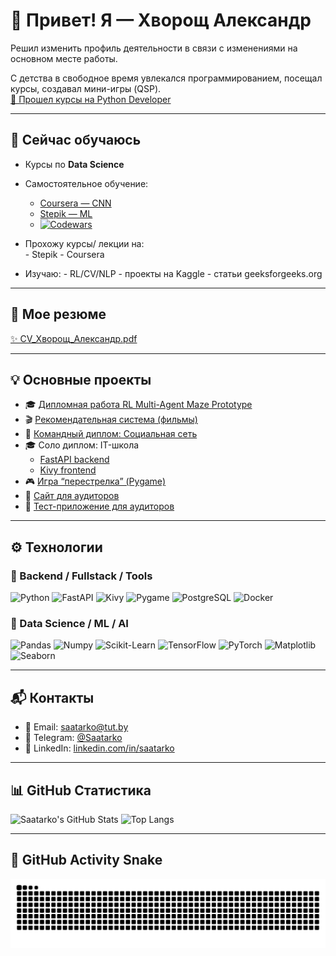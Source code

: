 # 👋 Привет! Я — Хворощ Александр

Решил изменить профиль деятельности в связи с изменениями на основном месте работы.

С детства в свободное время увлекался программированием, посещал курсы, создавал мини-игры (QSP).  
[📄 Прошел курсы на Python Developer](https://github.com/Saatarko/Saatarko/blob/main/certificates/Aliaksandr%20Hvorashch.pdf)

---

## 🌱 Сейчас обучаюсь

- Курсы по **Data Science**
- Самостоятельное обучение:   
  - [Coursera — CNN](https://github.com/Saatarko/Saatarko/blob/main/certificates/Coursera%20Convolutional%20Neural%20Networks.pdf)
  - [Stepik — ML](https://github.com/Saatarko/Saatarko/blob/main/certificates/stepik-ML.pdf)
  - [![Codewars](https://www.codewars.com/users/Saatarko/badges/large)](https://www.codewars.com/users/Saatarko)

- Прохожу курсы/ лекции на:  
      -  Stepik
      -  Coursera
- Изучаю:
       - RL/CV/NLP
       - проекты на Kaggle
       - статьи geeksforgeeks.org

---

## 💼 Мое резюме

[✨ CV_Хворощ_Александр.pdf](https://github.com/Saatarko/Saatarko/blob/main/certificates/Резюме_Хворощ.pdf)

---

## 💡 Основные проекты

- 🎓 [Дипломная работа RL Multi-Agent Maze Prototype](https://github.com/Saatarko/diplom_ds)
- 🎬 [Рекомендательная система (фильмы)](https://github.com/Saatarko/movies_rec_system)
- 💬 [Командный диплом: Социальная сеть](https://github.com/Saatarko/diplom)
- 🎓 Соло диплом: IT-школа
  - [FastAPI backend](https://github.com/Saatarko/-ourses-Fast_api-)
  - [Kivy frontend](https://github.com/Saatarko/kivy_app)
- 🎮 [Игра “перестрелка” (Pygame)](https://github.com/Saatarko/Pygame)
- 🧾 [Сайт для аудиторов](https://auditplus.by/)
- 📝 [Тест-приложение для аудиторов](https://github.com/Saatarko/Auduit_test)

---

## ⚙️ Технологии

### 🔧 Backend / Fullstack / Tools
![Python](https://img.shields.io/badge/Python-3776AB?style=for-the-badge&logo=python&logoColor=white)
![FastAPI](https://img.shields.io/badge/FastAPI-009688?style=for-the-badge&logo=fastapi&logoColor=white)
![Kivy](https://img.shields.io/badge/Kivy-556B2F?style=for-the-badge&logo=python&logoColor=white)
![Pygame](https://img.shields.io/badge/Pygame-009933?style=for-the-badge&logo=python&logoColor=white)
![PostgreSQL](https://img.shields.io/badge/PostgreSQL-336791?style=for-the-badge&logo=postgresql&logoColor=white)
![Docker](https://img.shields.io/badge/Docker-2496ED?style=for-the-badge&logo=docker&logoColor=white)

### 🤖 Data Science / ML / AI
![Pandas](https://img.shields.io/badge/Pandas-150458?style=for-the-badge&logo=pandas&logoColor=white)
![Numpy](https://img.shields.io/badge/Numpy-013243?style=for-the-badge&logo=numpy&logoColor=white)
![Scikit-Learn](https://img.shields.io/badge/Scikit--Learn-F7931E?style=for-the-badge&logo=scikitlearn&logoColor=white)
![TensorFlow](https://img.shields.io/badge/TensorFlow-FF6F00?style=for-the-badge&logo=tensorflow&logoColor=white)
![PyTorch](https://img.shields.io/badge/PyTorch-EE4C2C?style=for-the-badge&logo=pytorch&logoColor=white)
![Matplotlib](https://img.shields.io/badge/Matplotlib-11557C?style=for-the-badge&logo=matplotlib&logoColor=white)
![Seaborn](https://img.shields.io/badge/Seaborn-2E8BC0?style=for-the-badge&logo=python&logoColor=white)

---

## 📬 Контакты

- 📧 Email: saatarko@tut.by  
- 💬 Telegram: [@Saatarko](https://t.me/Saatarko)  
- 🔗 LinkedIn: [linkedin.com/in/saatarko](https://www.linkedin.com/in/saatarko)

---

## 📊 GitHub Статистика

![Saatarko's GitHub Stats](https://github-readme-stats.vercel.app/api?username=Saatarko&show_icons=true&theme=tokyonight)
![Top Langs](https://github-readme-stats.vercel.app/api/top-langs/?username=Saatarko&layout=compact&theme=tokyonight)

---

## 🐍 GitHub Activity Snake

![snake gif](https://github.com/Saatarko/Saatarko/blob/output/github-contribution-grid-snake.svg)


    

<!---
Saatarko/Saatarko is a ✨ special ✨ repository because its `README.md` (this file) appears on your GitHub profile.
You can click the Preview link to take a look at your changes.
--->
